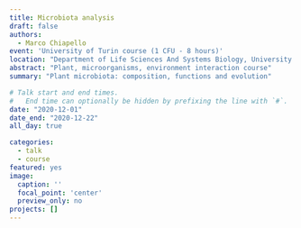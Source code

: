 ```yaml
---
title: Microbiota analysis
draft: false
authors: 
  - Marco Chiapello
event: 'University of Turin course (1 CFU - 8 hours)'
location: "Department of Life Sciences And Systems Biology, University of Turin"
abstract: "Plant, microorganisms, environment interaction course"
summary: "Plant microbiota: composition, functions and evolution"

# Talk start and end times.
#   End time can optionally be hidden by prefixing the line with `#`.
date: "2020-12-01"
date_end: "2020-12-22"
all_day: true

categories:
  - talk
  - course
featured: yes
image:
  caption: ''
  focal_point: 'center'
  preview_only: no
projects: []
---
```


